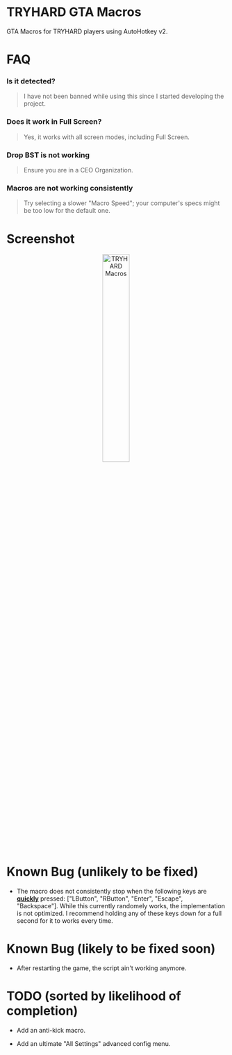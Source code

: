 # TRYHARD GTA Macros

GTA Macros for TRYHARD players using AutoHotkey v2.

# FAQ

### Is it detected?

> I have not been banned while using this since I started developing the project.

### Does it work in Full Screen?

> Yes, it works with all screen modes, including Full Screen.

### Drop BST is not working

> Ensure you are in a CEO Organization.

### Macros are not working consistently

> Try selecting a slower "Macro Speed"; your computer's specs might be too low for the default one.

# Screenshot

<div align="center">
  <img src="https://github.com/user-attachments/assets/42ebd73b-adc9-4afa-bbf4-235d2f8a84d3" alt="TRYHARD Macros" style="width: 35%;">
</div>

# Known Bug (unlikely to be fixed)

- The macro does not consistently stop when the following keys are <ins>**quickly**</ins> pressed: \["LButton", "RButton", "Enter", "Escape", "Backspace"\]. While this currently randomely works, the implementation is not optimized. I recommend holding any of these keys down for a full second for it to works every time.

# Known Bug (likely to be fixed soon)

- After restarting the game, the script ain't working anymore.

# TODO (sorted by likelihood of completion)

- Add an anti-kick macro.

- Add an ultimate "All Settings" advanced config menu.
